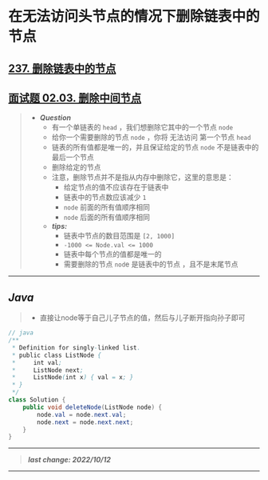 # 在无法访问头节点的情况下删除链表中的节点

## [237. 删除链表中的节点](https://leetcode.cn/problems/delete-node-in-a-linked-list/)

## [面试题 02.03. 删除中间节点](https://leetcode.cn/problems/delete-middle-node-lcci/)

> - ***Question***
>   - 有一个单链表的 `head` ，我们想删除它其中的一个节点 `node`  
>   - 给你一个需要删除的节点 `node` ，你将 无法访问 第一个节点  `head`  
>   - 链表的所有值都是唯一的，并且保证给定的节点 `node` 不是链表中的最后一个节点  
>   - 删除给定的节点
>   - 注意，删除节点并不是指从内存中删除它，这里的意思是：  
>     - 给定节点的值不应该存在于链表中  
>     - 链表中的节点数应该减少 `1`
>     - `node` 前面的所有值顺序相同  
>     - `node` 后面的所有值顺序相同
>   - ***tips:***
>     - 链表中节点的数目范围是 `[2, 1000]`  
>     - `-1000 <= Node.val <= 1000`  
>     - 链表中每个节点的值都是唯一的  
>     - 需要删除的节点 `nod`e 是链表中的节点 ，且不是末尾节点

---

## *Java*

> - 直接让node等于自己儿子节点的值，然后与儿子断开指向孙子即可

```java
// java
/**
 * Definition for singly-linked list.
 * public class ListNode {
 *     int val;
 *     ListNode next;
 *     ListNode(int x) { val = x; }
 * }
 */
class Solution {
    public void deleteNode(ListNode node) {
        node.val = node.next.val;
        node.next = node.next.next;
    }
}
```

---

> ***last change: 2022/10/12***

---
